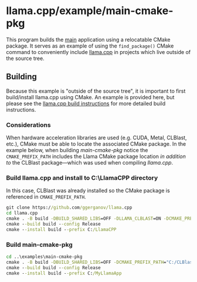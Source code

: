# llama.cpp/example/main-cmake-pkg

This program builds the [main](../main) application using a relocatable CMake package. It serves as an example of using the `find_package()` CMake command to conveniently include [llama.cpp](https://github.com/ggerganov/llama.cpp) in projects which live outside of the source tree.

## Building

Because this example is "outside of the source tree", it is important to first build/install llama.cpp using CMake. An example is provided here, but please see the [llama.cpp build instructions](../..) for more detailed build instructions.

### Considerations

When hardware acceleration libraries are used (e.g. CUDA, Metal, CLBlast, etc.), CMake must be able to locate the associated CMake package. In the example below, when building _main-cmake-pkg_ notice the `CMAKE_PREFIX_PATH` includes the Llama CMake package location _in addition to_ the CLBlast package—which was used when compiling _llama.cpp_.

### Build llama.cpp and install to C:\LlamaCPP directory

In this case, CLBlast was already installed so the CMake package is referenced in `CMAKE_PREFIX_PATH`.

```cmd
git clone https://github.com/ggerganov/llama.cpp
cd llama.cpp
cmake . -B build -DBUILD_SHARED_LIBS=OFF -DLLAMA_CLBLAST=ON -DCMAKE_PREFIX_PATH=C:/CLBlast/lib/cmake/CLBlast -G "Visual Studio 17 2022" -A x64
cmake --build build --config Release
cmake --install build --prefix C:/LlamaCPP
```

### Build main-cmake-pkg


```cmd
cd ..\examples\main-cmake-pkg
cmake . -B build -DBUILD_SHARED_LIBS=OFF -DCMAKE_PREFIX_PATH="C:/CLBlast/lib/cmake/CLBlast;C:/LlamaCPP/lib/cmake/Llama" -G "Visual Studio 17 2022" -A x64
cmake --build build --config Release
cmake --install build --prefix C:/MyLlamaApp
```
